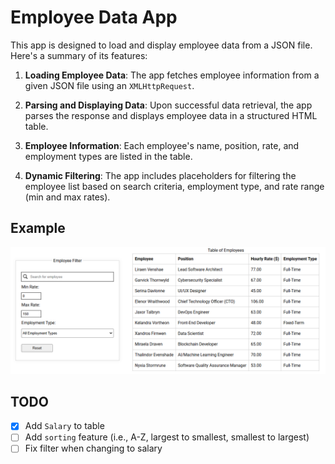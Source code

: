 # Employee Data App

This app is designed to load and display employee data from a JSON file. Here's a summary of its features:

1. **Loading Employee Data**: The app fetches employee information from a given JSON file using an `XMLHttpRequest`.

2. **Parsing and Displaying Data**: Upon successful data retrieval, the app parses the response and displays employee data in a structured HTML table.

3. **Employee Information**: Each employee's name, position, rate, and employment types are listed in the table.

4. **Dynamic Filtering**: The app includes placeholders for filtering the employee list based on search criteria, employment type, and rate range (min and max rates).

## Example

![Example of Application](assets/img/example.png)

## TODO

-   [x] Add `Salary` to table
-   [ ] Add `sorting` feature (i.e., A-Z, largest to smallest, smallest to largest)
-   [ ] Fix filter when changing to salary
